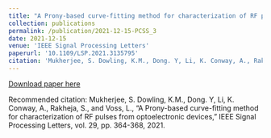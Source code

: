 ```yaml
---
title: "A Prony-based curve-fitting method for characterization of RF pulses from optoelectronic devices"
collection: publications
permalink: /publication/2021-12-15-PCSS_3
date: 2021-12-15
venue: 'IEEE Signal Processing Letters'
paperurl: '10.1109/LSP.2021.3135795'
citation: 'Mukherjee, S. Dowling, K.M., Dong. Y, Li, K. Conway, A., Rakheja, S., and Voss, L., “A Prony-based curve-fitting method for characterization of RF pulses from optoelectronic devices,” IEEE Signal Processing Letters, vol. 29, pp. 364-368, 2021.'
---
```

[Download paper here](10.1109/LSP.2021.3135795)

Recommended citation: Mukherjee, S. Dowling, K.M., Dong. Y, Li, K. Conway, A., Rakheja, S., and Voss, L., “A Prony-based curve-fitting method for characterization of RF pulses from optoelectronic devices,” IEEE Signal Processing Letters, vol. 29, pp. 364-368, 2021.